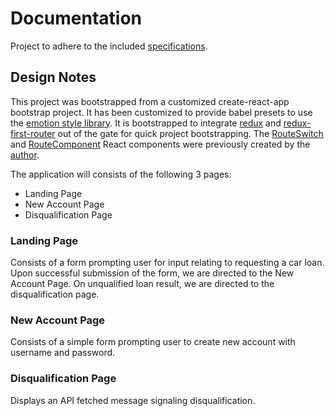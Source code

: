 # Documentation

Project to adhere to the included [specifications](./ProjectSpec.md).


## Design Notes

This project was bootstrapped from a customized create-react-app bootstrap project.
It has been customized to provide babel presets to use the [emotion style library](https://emotion.sh).
It is bootstrapped to integrate [redux](https://redux.js.org/) and [redux-first-router](https://github.com/faceyspacey/redux-first-router)
out of the gate for quick project bootstrapping. The [RouteSwitch](../src/components/RouteSwitch.tsx) and [RouteComponent](../src/components/RouteComponent.tsx)
React components were previously created by the [author](https://github.com/mattanglin).

The application will consists of the following 3 pages:
- Landing Page
- New Account Page
- Disqualification Page


### Landing Page

Consists of a form prompting user for input relating to requesting a car loan.
Upon successful submission of the form, we are directed to the New Account Page.
On unqualified loan result, we are directed to the disqualification page.


### New Account Page

Consists of a simple form prompting user to create new account with username and password.


### Disqualification Page

Displays an API fetched message signaling disqualification.

